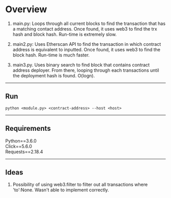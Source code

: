 # Overview
1) main.py: Loops through all current blocks to find the transaction that has a matching contact address. Once found, it uses web3 to find the trx hash and block hash. Run-time is extremely slow.

2) main2.py: Uses Etherscan API to find the transaction in which contract address is equivalent to inputted. Once found, it uses web3 to find the block hash. Run-time is much faster.

3) main3.py. Uses binary search to find block that contains contract address deployer. From there, looping through each transactions until the deployment hash is found. O(logn).

-----
## Run
`python <module.py> <contract-address> --host <host>`

-----
## Requirements
Python==3.6.0\
Click==5.6.0\
Requests==2.18.4

-----
## Ideas
1. Possibility of using web3.filter to filter out all transactions where 'to':None. Wasn't able to implement correctly.
